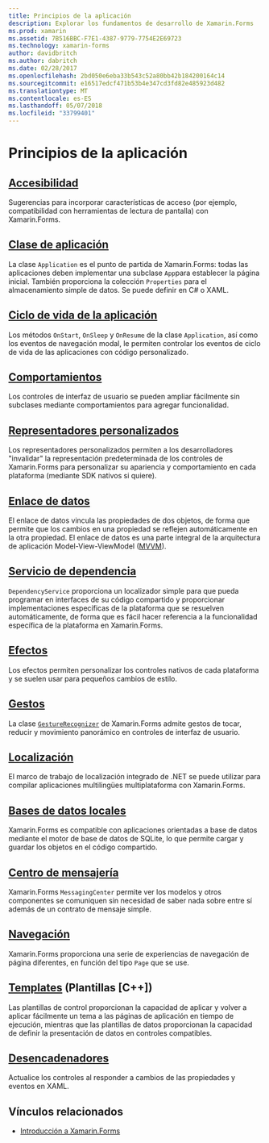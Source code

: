 ```yaml
---
title: Principios de la aplicación
description: Explorar los fundamentos de desarrollo de Xamarin.Forms
ms.prod: xamarin
ms.assetid: 7B516BBC-F7E1-4387-9779-7754E2E69723
ms.technology: xamarin-forms
author: davidbritch
ms.author: dabritch
ms.date: 02/28/2017
ms.openlocfilehash: 2bd050e6eba33b543c52a80bb42b184200164c14
ms.sourcegitcommit: e16517edcf471b53b4e347cd3fd82e485923d482
ms.translationtype: MT
ms.contentlocale: es-ES
ms.lasthandoff: 05/07/2018
ms.locfileid: "33799401"
---
```

# <a name="application-fundamentals"></a>Principios de la aplicación

## <a name="accessibilityaccessibilityindexmd"></a>[Accesibilidad](accessibility/index.md)

Sugerencias para incorporar características de acceso (por ejemplo, compatibilidad con herramientas de lectura de pantalla) con Xamarin.Forms.

## <a name="app-classapplication-classmd"></a>[Clase de aplicación](application-class.md)

La clase `Application` es el punto de partida de Xamarin.Forms: todas las aplicaciones deben implementar una subclase `App`para establecer la página inicial. También proporciona la colección `Properties` para el almacenamiento simple de datos. Se puede definir en C# o XAML.

## <a name="app-lifecycleapp-lifecyclemd"></a>[Ciclo de vida de la aplicación](app-lifecycle.md)

Los métodos `OnStart`, `OnSleep` y `OnResume` de la clase `Application`, así como los eventos de navegación modal, le permiten controlar los eventos de ciclo de vida de las aplicaciones con código personalizado.

## <a name="behaviorsbehaviorsindexmd"></a>[Comportamientos](behaviors/index.md)

Los controles de interfaz de usuario se pueden ampliar fácilmente sin subclases mediante comportamientos para agregar funcionalidad.

## <a name="custom-rendererscustom-rendererindexmd"></a>[Representadores personalizados](custom-renderer/index.md)

Los representadores personalizados permiten a los desarrolladores "invalidar" la representación predeterminada de los controles de Xamarin.Forms para personalizar su apariencia y comportamiento en cada plataforma (mediante SDK nativos si quiere).

## <a name="data-bindingdata-bindingindexmd"></a>[Enlace de datos](data-binding/index.md)

El enlace de datos vincula las propiedades de dos objetos, de forma que permite que los cambios en una propiedad se reflejen automáticamente en la otra propiedad. El enlace de datos es una parte integral de la arquitectura de aplicación Model-View-ViewModel ([MVVM](~/xamarin-forms/enterprise-application-patterns/mvvm.md)).

## <a name="dependency-servicedependency-serviceindexmd"></a>[Servicio de dependencia](dependency-service/index.md)

`DependencyService` proporciona un localizador simple para que pueda programar en interfaces de su código compartido y proporcionar implementaciones específicas de la plataforma que se resuelven automáticamente, de forma que es fácil hacer referencia a la funcionalidad específica de la plataforma en Xamarin.Forms.

## <a name="effectseffectsindexmd"></a>[Efectos](effects/index.md)

Los efectos permiten personalizar los controles nativos de cada plataforma y se suelen usar para pequeños cambios de estilo.

## <a name="gesturesgesturesindexmd"></a>[Gestos](gestures/index.md)

La clase [`GestureRecognizer`](https://developer.xamarin.com/api/type/Xamarin.Forms.GestureRecognizer/) de Xamarin.Forms admite gestos de tocar, reducir y movimiento panorámico en controles de interfaz de usuario.

## <a name="localizationlocalizationindexmd"></a>[Localización](localization/index.md)

El marco de trabajo de localización integrado de .NET se puede utilizar para compilar aplicaciones multilingües multiplataforma con Xamarin.Forms.

## <a name="local-databasesdatabasesmd"></a>[Bases de datos locales](databases.md)

Xamarin.Forms es compatible con aplicaciones orientadas a base de datos mediante el motor de base de datos de SQLite, lo que permite cargar y guardar los objetos en el código compartido.

## <a name="messaging-centermessaging-centermd"></a>[Centro de mensajería](messaging-center.md)

Xamarin.Forms `MessagingCenter` permite ver los modelos y otros componentes se comuniquen sin necesidad de saber nada sobre entre sí además de un contrato de mensaje simple.

## <a name="navigationnavigationindexmd"></a>[Navegación](navigation/index.md)

Xamarin.Forms proporciona una serie de experiencias de navegación de página diferentes, en función del tipo `Page` que se use.

## <a name="templatestemplatesindexmd"></a>[Templates](templates/index.md) (Plantillas [C++])

Las plantillas de control proporcionan la capacidad de aplicar y volver a aplicar fácilmente un tema a las páginas de aplicación en tiempo de ejecución, mientras que las plantillas de datos proporcionan la capacidad de definir la presentación de datos en controles compatibles.

## <a name="triggerstriggersmd"></a>[Desencadenadores](triggers.md)

Actualice los controles al responder a cambios de las propiedades y eventos en XAML.


## <a name="related-links"></a>Vínculos relacionados

- [Introducción a Xamarin.Forms](~/xamarin-forms/get-started/introduction-to-xamarin-forms.md)
